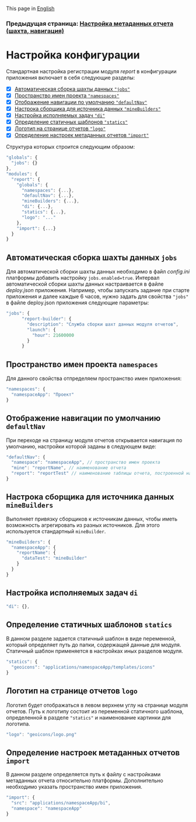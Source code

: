 This page in [English](/docs/en/additional_settings.md)

### Предыдущая страница: [Настройка метаданных отчета (шахта, навигация)](/docs/ru/meta_report.md)

# Настройка конфигурации

Стандартная настройка регистрации модуля _report_ в конфигурации приложения включает в себя следующие разделы:

- [x] [Автоматическая сборка шахты данных `"jobs"`](/docs/ru/additional_settings.md#автоматическая-сборка-шахты-данных-jobs)
- [x] [Пространство имен проекта `"namespaces"`](/docs/ru/additional_settings.md#пространство-имен-проекта-namespaces)
- [x] [Отображение навигации по умолчанию `"defaultNav"`](/docs/ru/additional_settings.md#отображение-навигации-по-умолчанию-defaultnav)
- [x] [Настрока сборщика для источника данных `"mineBuilders"`](/docs/ru/additional_settings.md#настрока-сборщика-для-источника-данных-minebuilders)
- [x] [Настройка исполняемых задач `"di"`](/docs/ru/additional_settings.md#настройка-исполняемых-задач-di)
- [x] [Определение статичных шаблонов `"statics"`](/docs/ru/additional_settings.md#определение-статичных-шаблонов-statics)
- [x] [Логотип на странице отчетов `"logo"`](/docs/ru/additional_settings.md#логотип-на-странице-отчетов-logo)
- [x] [Определение настроек метаданных отчетов `"import"`](/docs/ru/additional_settings.md#определение-настроек-метаданных-отчетов-import)

Структура которых строится следующим образом:
```javascript
"globals": {
  "jobs": {}
},
"modules": {
  "report": {
    "globals": {
      "namespaces": {...},
      "defaultNav": {...},
      "mineBuilders": {...},
      "di": {...},
      "statics": {...},
      "logo": "..."
    },
    "import": {...}
  }
}
```

## Автоматическая сборка шахты данных `jobs`

Для автоматической сборки шахты данных необходимо в файл *config.ini* платформы добавить настройку `jobs.enabled=true`. Интервал автоматической сборки шахты данных настраивается в файле *deploy.json* приложения. Например, чтобы запускать задание при старте приложения и далее каждые 6 часов, нужно задать для свойства `"jobs"` в файле deploy.json приложения следующие параметры:

```javascript
"jobs": {
      "report-builder": {
        "description": "Служба сборки шахт данных модуля отчетов",
        "launch": {
          "hour": 21600000
        }
      }

```

## Пространство имен проекта `namespaces`

Для данного свойства отпределяем пространство имен приложения:
```javascript
"namespaces": {
  "namespaceApp": "Проект"
}
```

## Отображение навигации по умолчанию `defaultNav`

При переходе на страницу модуля отчетов открывается навигация по умолчанию, настройки которой заданы в следующем виде:
```javascript
"defaultNav": {
  "namespace": "namespaceApp", // пространство имен проекта
  "mine": "reportName", // наименование отчета
  "report": "reportTest" // наименование таблицы отчета, построенной на основе данных из источника
}
```

## Настрока сборщика для источника данных `mineBuilders`

Выполняет привязку сборщиков к источникам данных, чтобы иметь возможность агрегировать из разных источников. Для этого используется стандартный `mineBuilder`. 
```javascript
"mineBuilders": {
  "namespaceApp": {
    "reportName": {
      "dataTest": "mineBuilder"
    }
  }
}
```

## Настройка исполняемых задач `di`
```javascript
"di": {},
```

## Определение статичных шаблонов `statics`

В данном разделе задается статичный шаблон в виде переменной, который определяет путь до папки, содержащей данные для модуля. Статичный шаблон применяется в настройках иных разделов модуля.
```javascript
"statics": {
  "geoicons": "applications/namespaceApp/templates/icons"
}
```

## Логотип на странице отчетов `logo`

Логотип будет отображаться в левом верхнем углу на странице модуля отчетов. Путь к логотипу состоит из переменной статичного шаблона, определенной в разделе `"statics"` и наименование картинки для логотипа.
```javascript
"logo": "geoicons/logo.png"
```

## Определение настроек метаданных отчетов `import`

В данном разделе определяется путь к файлу с настройками метаданных отчета относительно платформы. Дополнительно необходимо указать пространство имен приложения.
```javascript
"import": {
  "src": "applications/namespaceApp/bi",
  "namespace": "namespaceApp"
}
```
